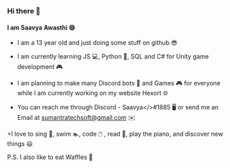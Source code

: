 ### Hi there 👋

#### I am Saavya Awasthi 😄

+ I am a 13 year old and just doing some stuff on github 😎

+ I am currently learning JS 💻, Python 🐍, SQL and C# for Unity game development 🎮

+ I am planning to make many Discord bots 🤖 and Games 🎮 for everyone while I am currently working on my website Hexort 🌐

+ You can reach me through Discord - Saavya</>#1885 🖥️ or send me an Email at sumantratechsoft@gmail.com ✉️

+I love to sing 🎤, swim 🏊, code 🖱️ , read 📖, play the piano, and discover new things 😃

P.S. I also like to eat Waffles 🧇 
<!--
**SaavyaAwasthi/SaavyaAwasthi** is a ✨ _special_ ✨ repository because its `README.md` (this file) appears on your GitHub profile.

Here are some ideas to get you started:

- 🔭 I’m currently working on ...
- 🌱 I’m currently learning ...
- 👯 I’m looking to collaborate on ...
- 🤔 I’m looking for help with ...
- 💬 Ask me about ...
- 📫 How to reach me: ...
- 😄 Pronouns: ...
- ⚡ Fun fact: ...
-->
